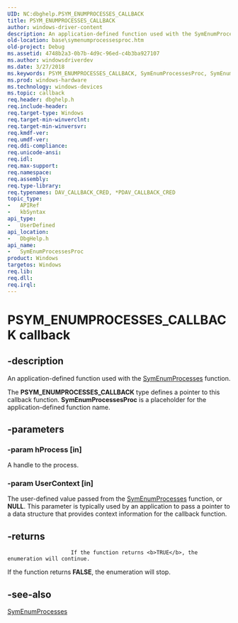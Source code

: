 ```yaml
---
UID: NC:dbghelp.PSYM_ENUMPROCESSES_CALLBACK
title: PSYM_ENUMPROCESSES_CALLBACK
author: windows-driver-content
description: An application-defined function used with the SymEnumProcesses function.
old-location: base\symenumprocessesproc.htm
old-project: Debug
ms.assetid: 4748b2a3-0b7b-4d9c-96ed-c4b3ba927107
ms.author: windowsdriverdev
ms.date: 3/27/2018
ms.keywords: PSYM_ENUMPROCESSES_CALLBACK, SymEnumProcessesProc, SymEnumProcessesProc callback function, base.symenumprocessesproc, dbghelp/SymEnumProcessesProc
ms.prod: windows-hardware
ms.technology: windows-devices
ms.topic: callback
req.header: dbghelp.h
req.include-header: 
req.target-type: Windows
req.target-min-winverclnt: 
req.target-min-winversvr: 
req.kmdf-ver: 
req.umdf-ver: 
req.ddi-compliance: 
req.unicode-ansi: 
req.idl: 
req.max-support: 
req.namespace: 
req.assembly: 
req.type-library: 
req.typenames: DAV_CALLBACK_CRED, *PDAV_CALLBACK_CRED
topic_type:
-	APIRef
-	kbSyntax
api_type:
-	UserDefined
api_location:
-	DbgHelp.h
api_name:
-	SymEnumProcessesProc
product: Windows
targetos: Windows
req.lib: 
req.dll: 
req.irql: 
---
```


# PSYM_ENUMPROCESSES_CALLBACK callback


## -description


An application-defined function used with the <a href="https://msdn.microsoft.com/281b83ff-8375-4edb-8a10-97af5dbdc87b">SymEnumProcesses</a> function.

The <b>PSYM_ENUMPROCESSES_CALLBACK</b> type defines a pointer to this callback function. 
<b>SymEnumProcessesProc</b> is a placeholder for the application-defined function name.


## -parameters




### -param hProcess [in]

A handle to the process.


### -param UserContext [in]

The user-defined value passed from the 
<a href="https://msdn.microsoft.com/281b83ff-8375-4edb-8a10-97af5dbdc87b">SymEnumProcesses</a> function, or <b>NULL</b>. This parameter is typically used by an application to pass a pointer to a data structure that provides context information for the callback function.


## -returns




						If the function returns <b>TRUE</b>, the enumeration will continue.
						

If the function returns <b>FALSE</b>, the enumeration will stop.




## -see-also




<a href="https://msdn.microsoft.com/281b83ff-8375-4edb-8a10-97af5dbdc87b">SymEnumProcesses</a>
 

 

